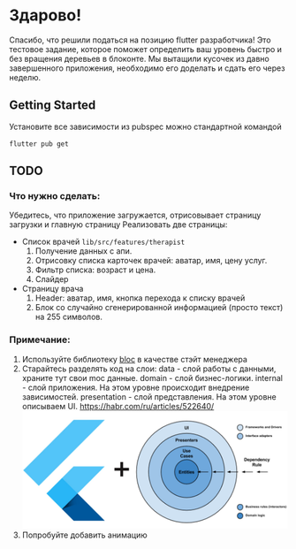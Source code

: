 # Здарово!
Спасибо, что решили податься на позицию flutter разработчика!
Это тестовое задание, которое поможет определить ваш уровень быстро и без вращения деревьев в блоконте. 
Мы вытащили кусочек из давно завершенного приложения, необходимо его доделать и сдать его через неделю.

## Getting Started

Установите все зависимости из pubspec можно стандартной командой

```shell
flutter pub get
```

## TODO

### Что нужно сделать:
Убедитесь, что приложение загружается, отрисовывает страницу загрузки и главную страницу
Реализовать две страницы:
* Список врачей `lib/src/features/therapist`
  1. Получение данных с апи.
  2. Отрисовку списка карточек врачей: аватар, имя, цену услуг.
  3. Фильтр списка: возраст и цена.
  4. Слайдер
* Страницу врача
  1. Header: аватар, имя, кнопка перехода к списку врачей
  2. Блок со случайно сгенерированной информацией (просто текст) на 255 символов.

### Примечание:

  1. Используйте библиотеку [bloc](https://bloclibrary.dev/#/) в качестве стэйт менеджера
  2. Старайтесь разделять код на слои:
data - слой работы с данными, храните тут свои moc данные.
domain - слой бизнес-логики.
internal - слой приложения. На этом уровне происходит внедрение зависимостей.
presentation - слой представления. На этом уровне описываем UI.
  https://habr.com/ru/articles/522640/
  ![ca_visual_path](markdown_pictures/ca_visual.png)
   3. Попробуйте добавить анимацию
